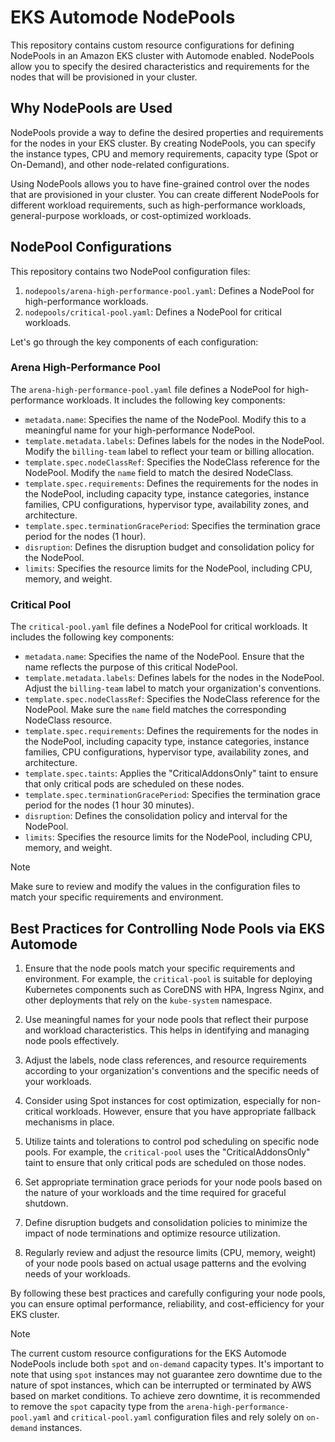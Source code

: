 # EKS Automode NodePools

This repository contains custom resource configurations for defining NodePools in an Amazon EKS cluster with Automode enabled. NodePools allow you to specify the desired characteristics and requirements for the nodes that will be provisioned in your cluster.

## Why NodePools are Used

NodePools provide a way to define the desired properties and requirements for the nodes in your EKS cluster. By creating NodePools, you can specify the instance types, CPU and memory requirements, capacity type (Spot or On-Demand), and other node-related configurations.

Using NodePools allows you to have fine-grained control over the nodes that are provisioned in your cluster. You can create different NodePools for different workload requirements, such as high-performance workloads, general-purpose workloads, or cost-optimized workloads.

## NodePool Configurations

This repository contains two NodePool configuration files:

1. `nodepools/arena-high-performance-pool.yaml`: Defines a NodePool for high-performance workloads.
2. `nodepools/critical-pool.yaml`: Defines a NodePool for critical workloads.

Let's go through the key components of each configuration:

### Arena High-Performance Pool

The `arena-high-performance-pool.yaml` file defines a NodePool for high-performance workloads. It includes the following key components:

- `metadata.name`: Specifies the name of the NodePool. Modify this to a meaningful name for your high-performance NodePool.
- `template.metadata.labels`: Defines labels for the nodes in the NodePool. Modify the `billing-team` label to reflect your team or billing allocation.
- `template.spec.nodeClassRef`: Specifies the NodeClass reference for the NodePool. Modify the `name` field to match the desired NodeClass.
- `template.spec.requirements`: Defines the requirements for the nodes in the NodePool, including capacity type, instance categories, instance families, CPU configurations, hypervisor type, availability zones, and architecture.
- `template.spec.terminationGracePeriod`: Specifies the termination grace period for the nodes (1 hour).
- `disruption`: Defines the disruption budget and consolidation policy for the NodePool.
- `limits`: Specifies the resource limits for the NodePool, including CPU, memory, and weight.

### Critical Pool

The `critical-pool.yaml` file defines a NodePool for critical workloads. It includes the following key components:

- `metadata.name`: Specifies the name of the NodePool. Ensure that the name reflects the purpose of this critical NodePool.
- `template.metadata.labels`: Defines labels for the nodes in the NodePool. Adjust the `billing-team` label to match your organization's conventions.
- `template.spec.nodeClassRef`: Specifies the NodeClass reference for the NodePool. Make sure the `name` field matches the corresponding NodeClass resource.
- `template.spec.requirements`: Defines the requirements for the nodes in the NodePool, including capacity type, instance categories, instance families, CPU configurations, hypervisor type, availability zones, and architecture.
- `template.spec.taints`: Applies the "CriticalAddonsOnly" taint to ensure that only critical pods are scheduled on these nodes.
- `template.spec.terminationGracePeriod`: Specifies the termination grace period for the nodes (1 hour 30 minutes).
- `disruption`: Defines the consolidation policy and interval for the NodePool.
- `limits`: Specifies the resource limits for the NodePool, including CPU, memory, and weight.

> [!NOTE]
> Make sure to review and modify the values in the configuration files to match your specific requirements and environment.

## Best Practices for Controlling Node Pools via EKS Automode

1. Ensure that the node pools match your specific requirements and environment. For example, the `critical-pool` is suitable for deploying Kubernetes components such as CoreDNS with HPA, Ingress Nginx, and other deployments that rely on the `kube-system` namespace.

2. Use meaningful names for your node pools that reflect their purpose and workload characteristics. This helps in identifying and managing node pools effectively.

3. Adjust the labels, node class references, and resource requirements according to your organization's conventions and the specific needs of your workloads.

4. Consider using Spot instances for cost optimization, especially for non-critical workloads. However, ensure that you have appropriate fallback mechanisms in place.

5. Utilize taints and tolerations to control pod scheduling on specific node pools. For example, the `critical-pool` uses the "CriticalAddonsOnly" taint to ensure that only critical pods are scheduled on those nodes.

6. Set appropriate termination grace periods for your node pools based on the nature of your workloads and the time required for graceful shutdown.

7. Define disruption budgets and consolidation policies to minimize the impact of node terminations and optimize resource utilization.

8. Regularly review and adjust the resource limits (CPU, memory, weight) of your node pools based on actual usage patterns and the evolving needs of your workloads.

By following these best practices and carefully configuring your node pools, you can ensure optimal performance, reliability, and cost-efficiency for your EKS cluster.

> [!NOTE]
> The current custom resource configurations for the EKS Automode NodePools include both `spot` and `on-demand` capacity types. It's important to note that using `spot` instances may not guarantee zero downtime due to the nature of spot instances, which can be interrupted or terminated by AWS based on market conditions. To achieve zero downtime, it is recommended to remove the `spot` capacity type from the `arena-high-performance-pool.yaml` and `critical-pool.yaml` configuration files and rely solely on `on-demand` instances.
